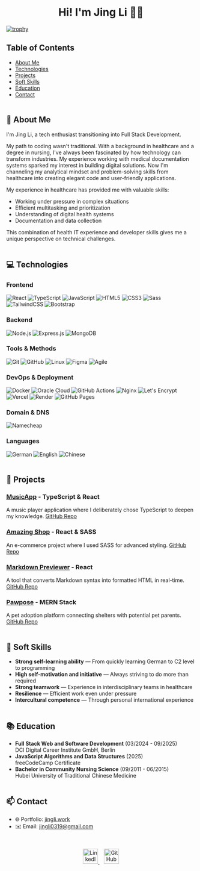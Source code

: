 <h1 align="center">Hi! I'm Jing Li 👩‍💻</h1>

[![trophy](https://github-profile-trophy.vercel.app/?username=jili0&theme=onedark&rank=-C&title=-Issues,-Reviews)](https://github.com/jili0/github-profile-trophy)

## Table of Contents
- [About Me](#-about-me)
- [Technologies](#-technologies)
- [Projects](#-projects)
- [Soft Skills](#-soft-skills)
- [Education](#-education)
- [Contact](#-contact)
<br><br>

## 👋 About Me

I'm Jing Li, a tech enthusiast transitioning into Full Stack Development.

My path to coding wasn't traditional. With a background in healthcare and a degree in nursing, I've always been fascinated by how technology can transform industries. My experience working with medical documentation systems sparked my interest in building digital solutions. Now I'm channeling my analytical mindset and problem-solving skills from healthcare into creating elegant code and user-friendly applications.

My experience in healthcare has provided me with valuable skills:
- Working under pressure in complex situations
- Efficient multitasking and prioritization
- Understanding of digital health systems
- Documentation and data collection

This combination of health IT experience and developer skills gives me a unique perspective on technical challenges.
<br><br>

## 💻 Technologies

### Frontend
![React](https://img.shields.io/badge/-React-61DAFB?style=flat&logo=react&logoColor=black)
![TypeScript](https://img.shields.io/badge/-TypeScript-3178C6?style=flat&logo=typescript&logoColor=white)
![JavaScript](https://img.shields.io/badge/-JavaScript-F7DF1E?style=flat&logo=javascript&logoColor=black)
![HTML5](https://img.shields.io/badge/-HTML5-E34F26?style=flat&logo=html5&logoColor=white)
![CSS3](https://img.shields.io/badge/-CSS3-1572B6?style=flat&logo=css3&logoColor=white)
![Sass](https://img.shields.io/badge/-Sass-CC6699?style=flat&logo=sass&logoColor=white)
![TailwindCSS](https://img.shields.io/badge/-TailwindCSS-06B6D4?style=flat&logo=tailwindcss&logoColor=white)
![Bootstrap](https://img.shields.io/badge/-Bootstrap-7952B3?style=flat&logo=bootstrap&logoColor=white)

### Backend
![Node.js](https://img.shields.io/badge/-Node.js-339933?style=flat&logo=nodedotjs&logoColor=white)
![Express.js](https://img.shields.io/badge/-Express.js-000000?style=flat&logo=express&logoColor=white)
![MongoDB](https://img.shields.io/badge/-MongoDB-47A248?style=flat&logo=mongodb&logoColor=white)

### Tools & Methods
![Git](https://img.shields.io/badge/-Git-F05032?style=flat&logo=git&logoColor=white)
![GitHub](https://img.shields.io/badge/-GitHub-181717?style=flat&logo=github&logoColor=white)
![Linux](https://img.shields.io/badge/-Linux-FCC624?style=flat&logo=linux&logoColor=black)
![Figma](https://img.shields.io/badge/-Figma-F24E1E?style=flat&logo=figma&logoColor=white)
![Agile](https://img.shields.io/badge/-Agile-009FDA?style=flat&logo=agile&logoColor=white)

### DevOps & Deployment
![Docker](https://img.shields.io/badge/-Docker-2496ED?style=flat&logo=docker&logoColor=white)
![Oracle Cloud](https://img.shields.io/badge/-Oracle%20Cloud-F80000?style=flat&logo=oracle&logoColor=white)
![GitHub Actions](https://img.shields.io/badge/-GitHub%20Actions-2088FF?style=flat&logo=github-actions&logoColor=white)
![Nginx](https://img.shields.io/badge/-Nginx-009639?style=flat&logo=nginx&logoColor=white)
![Let's Encrypt](https://img.shields.io/badge/-Let's%20Encrypt-003A70?style=flat&logo=letsencrypt&logoColor=white)
![Vercel](https://img.shields.io/badge/-Vercel-000000?style=flat&logo=vercel&logoColor=white)
![Render](https://img.shields.io/badge/-Render-46E3B7?style=flat&logo=render&logoColor=white)
![GitHub Pages](https://img.shields.io/badge/-GitHub%20Pages-222222?style=flat&logo=github-pages&logoColor=white)

### Domain & DNS
![Namecheap](https://img.shields.io/badge/-Namecheap-DE3910?style=flat&logo=namecheap&logoColor=white)


### Languages
![German](https://img.shields.io/badge/-German_C2-black?style=flat)
![English](https://img.shields.io/badge/-English_C1-black?style=flat)
![Chinese](https://img.shields.io/badge/-Chinese_Native-black?style=flat)
<br><br>

## 🚀 Projects

### [MusicApp](https://jingli.work/music-app/) - TypeScript & React
A music player application where I deliberately chose TypeScript to deepen my knowledge. [GitHub Repo](https://github.com/jili0/music-app)

### [Amazing Shop](https://amazing-shop.onrender.com/) - React & SASS
An e-commerce project where I used SASS for advanced styling. [GitHub Repo](https://github.com/jili0/amazing-shop)

### [Markdown Previewer](https://markdown-previewer-a9ax.onrender.com/) - React
A tool that converts Markdown syntax into formatted HTML in real-time. [GitHub Repo](https://github.com/jili0/markdown-previewer)

### [Pawpose](https://pawpose.onrender.com/) - MERN Stack
A pet adoption platform connecting shelters with potential pet parents. [GitHub Repo](https://github.com/jili0/pawpose)
<br><br>

## 🌟 Soft Skills

- **Strong self-learning ability** — From quickly learning German to C2 level to programming
- **High self-motivation and initiative** — Always striving to do more than required
- **Strong teamwork** — Experience in interdisciplinary teams in healthcare
- **Resilience** — Efficient work even under pressure
- **Intercultural competence** — Through personal international experience
<br><br>

## 📚 Education

- **Full Stack Web and Software Development** (03/2024 - 09/2025)  
  DCI Digital Career Institute GmbH, Berlin
- **JavaScript Algorithms and Data Structures** (2025)  
  freeCodeCamp Certificate
- **Bachelor in Community Nursing Science** (09/2011 - 06/2015)  
  Hubei University of Traditional Chinese Medicine
<br><br>

## 📫 Contact

- 🌐 Portfolio: [jingli.work](https://jingli.work)
- ✉️ Email: [jingli0319@gmail.com](mailto:jingli0319@gmail.com)
<br>

<p align="center">
  <a href="https://linkedin.com/in/jili0" target="_blank">
    <img src="https://raw.githubusercontent.com/rahuldkjain/github-profile-readme-generator/master/src/images/icons/Social/linked-in-alt.svg" alt="LinkedIn" width="40" height="40"/>
  </a>
  &nbsp;&nbsp;
  <a href="https://github.com/jili0" target="_blank">
    <img src="https://raw.githubusercontent.com/rahuldkjain/github-profile-readme-generator/master/src/images/icons/Social/github.svg" alt="GitHub" width="40" height="40"/>
  </a>
</p>
